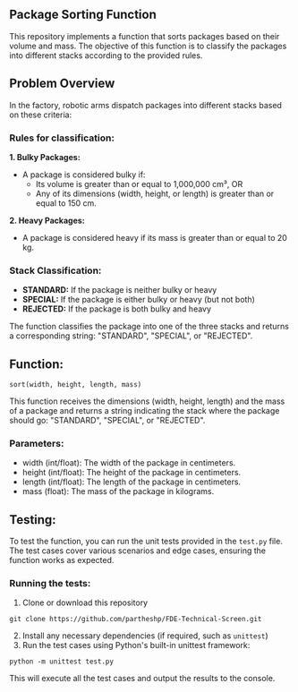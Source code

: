## Package Sorting Function
This repository implements a function that sorts packages based on their volume and mass. The objective of this function is to classify the packages into different stacks according to the provided rules.

## Problem Overview

In the factory, robotic arms dispatch packages into different stacks based on these criteria:

### Rules for classification:

**1. Bulky Packages:**
  - A package is considered bulky if:
      - Its volume is greater than or equal to 1,000,000 cm³, OR
      - Any of its dimensions (width, height, or length) is greater than or equal to 150 cm.

**2. Heavy Packages:**
  - A package is considered heavy if its mass is greater than or equal to 20 kg.

### Stack Classification:
- **STANDARD:** If the package is neither bulky or heavy
- **SPECIAL:** If the package is either bulky or heavy (but not both)
- **REJECTED:**  If the package is both bulky and heavy

The function classifies the package into one of the three stacks and returns a corresponding string: "STANDARD", "SPECIAL", or "REJECTED".

## Function:
```
sort(width, height, length, mass)
```
This function receives the dimensions (width, height, length) and the mass of a package and returns a string indicating the stack where the package should go: "STANDARD", "SPECIAL", or "REJECTED".

### Parameters:
- width (int/float): The width of the package in centimeters.
- height (int/float): The height of the package in centimeters.
- length (int/float): The length of the package in centimeters.
- mass (float): The mass of the package in kilograms.

## Testing:
To test the function, you can run the unit tests provided in the ```test.py``` file. The test cases cover various scenarios and edge cases, ensuring the function works as expected.

### Running the tests:
1. Clone or download this repository
```
git clone https://github.com/partheshp/FDE-Technical-Screen.git
```
2. Install any necessary dependencies (if required, such as ```unittest```)
3. Run the test cases using Python's built-in unittest framework:
```
python -m unittest test.py
```
This will execute all the test cases and output the results to the console.
